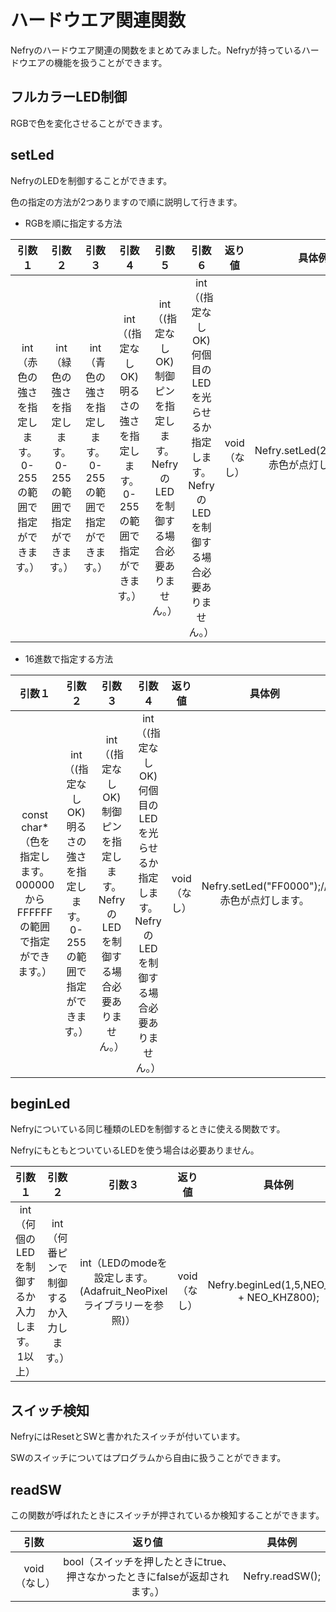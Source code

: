 # ハードウエア関連関数

Nefryのハードウエア関連の関数をまとめてみました。Nefryが持っているハードウエアの機能を扱うことができます。  

## フルカラーLED制御

RGBで色を変化させることができます。

## setLed

NefryのLEDを制御することができます。

色の指定の方法が2つありますので順に説明して行きます。

 * RGBを順に指定する方法


|引数１|引数２|引数３|引数４|引数５|引数６|返り値|具体例|
|:---:|:---:|:---:|:---:|:---:|:---:|:---:|:---:|
|int（赤色の強さを指定します。0-255の範囲で指定ができます。）|int（緑色の強さを指定します。0-255の範囲で指定ができます。）|int（青色の強さを指定します。0-255の範囲で指定ができます。）|int（(指定なしOK)明るさの強さを指定します。0-255の範囲で指定ができます。）|int（(指定なしOK)制御ピンを指定します。NefryのLEDを制御する場合必要ありません。）|int（(指定なしOK)何個目のLEDを光らせるか指定します。NefryのLEDを制御する場合必要ありません。）|void（なし）|Nefry.setLed(255,0,0);//赤色が点灯します。|

 * 16進数で指定する方法

|引数１|引数２|引数３|引数４|返り値|具体例|
|:---:|:---:|:---:|:---:|:---:|:---:|
|const char*（色を指定します。000000からFFFFFFの範囲で指定ができます。）|int（(指定なしOK)明るさの強さを指定します。0-255の範囲で指定ができます。）|int（(指定なしOK)制御ピンを指定します。NefryのLEDを制御する場合必要ありません。）|int（(指定なしOK)何個目のLEDを光らせるか指定します。NefryのLEDを制御する場合必要ありません。）|void（なし）|Nefry.setLed("FF0000");//赤色が点灯します。|

## beginLed

Nefryについている同じ種類のLEDを制御するときに使える関数です。

NefryにもともとついているLEDを使う場合は必要ありません。

|引数１|引数２|引数３|返り値|具体例|
|:---:|:---:|:---:|:---:|:---:|
|int（何個のLEDを制御するか入力します。1以上）|int（何番ピンで制御するか入力します。）|int（LEDのmodeを設定します。(Adafruit_NeoPixelライブラリーを参照)）|void（なし）|Nefry.beginLed(1,5,NEO_RGB + NEO_KHZ800);|

## スイッチ検知

NefryにはResetとSWと書かれたスイッチが付いています。  

SWのスイッチについてはプログラムから自由に扱うことができます。

## readSW

この関数が呼ばれたときにスイッチが押されているか検知することができます。

|引数|返り値|具体例|
|:---:|:---:|:---:|
|void（なし）|bool（スイッチを押したときにtrue、押さなかったときにfalseが返却されます。）|Nefry.readSW();|

